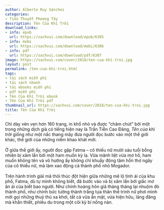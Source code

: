 ```yaml
---
author: Alberto Ruy Sánchez
categories:
- Tiểu Thuyết Phương Tây
description: Tên Của Khí Trời
download_links:
- info: epub
  url: https://sachvui.com/download/epub/6385
- info: mobi
  url: https://sachvui.com/download/mobi/6386
- info: pdf
  url: https://sachvui.com/download/pdf/6387
image: https://sachvui.com/cover/2018/ten-cua-khi-troi.jpg
layout: post
permalink: /ten-cua-khi-troi.html
tags:
- tải sách miễn phí
- tải sách nhanh
- tải ebooks miễn phí
- pdf miễn phí
- Tên Của Khí Trời ebook
- Tên Của Khí Trời pdf
thumbnail_url: https://sachvui.com/cover/2018/ten-cua-khi-troi.jpg
title: Tên Của Khí Trời
---
```


 <div class="item-desc text-justify"> <p>Chỉ dày vẻn vẹn hơn 160 trang, in khổ nhỏ và được “chăm chút” bởi một trong những dịch giả có tiếng hiện nay là Trần Tiễn Cao Đăng, <em>Tên của khí trời</em> giống như một nấc thang mây đưa người đọc bước vào một thế giới khác, thế giới của những niềm khao khát mới. <br><br>Ở giữa thế giới ấy, người đọc gặp Fatma – cô thiếu nữ mười sáu tuổi bỗng nhiên bị xâm lấn bởi một ham muốn kỳ lạ. Vừa mãnh liệt vừa mơ hồ, ham muốn không tên và vô hướng ấy không chỉ khuấy động tâm hồn thơ ngây của cô thiếu nữ, mà làm xao động cả thành phố nhỏ Mogador.<br><br>Trên hành trình giải mã thôi thúc đột hiện giữa những mê lộ tình ái của khu phố, Fatma, dù tự mình không biết, đã bước vào và bị xâm lấn bởi giấc mơ ân ái của biết bao người. Như chính hoàng hôn giả tháng tháng lại nhuộm đỏ thành phố, như chính bức tường thành trắng tựa thân thể trinh nữ phơi mình mời gọi những thuỷ thủ xa khơi, tất cả vừa ẩn mật, vừa hiện hữu, lãng đãng mà khẩn thiết, phiêu du trong một cõi kỳ bí nồng nàn.</p> </div>